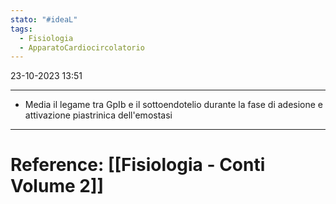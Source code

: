 ```yaml
---
stato: "#ideaL"
tags:
  - Fisiologia
  - ApparatoCardiocircolatorio
---
```

23-10-2023 13:51

--- 

- Media il legame tra GpIb e il sottoendotelio durante la fase di adesione e attivazione piastrinica dell'emostasi















--- 
# Reference: [[Fisiologia  - Conti Volume 2]]